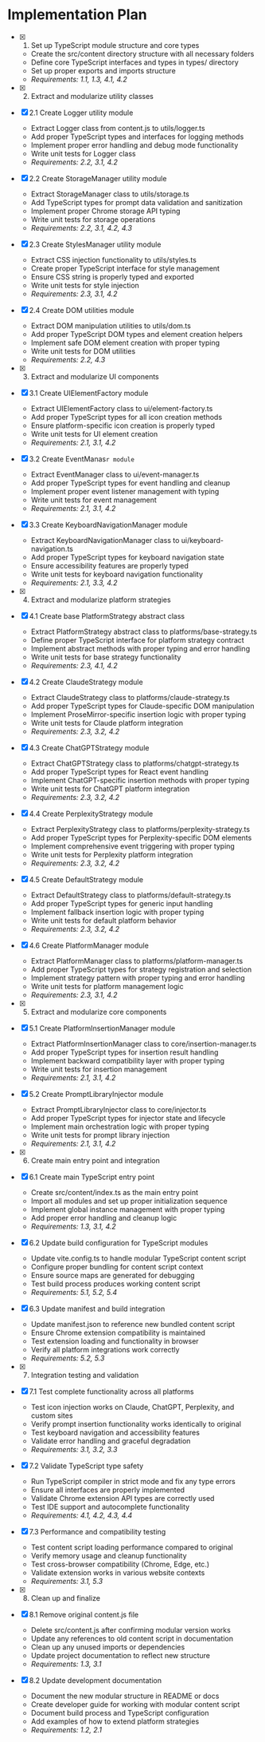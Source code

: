 # Implementation Plan

- [x] 1. Set up TypeScript module structure and core types
  - Create the src/content directory structure with all necessary folders
  - Define core TypeScript interfaces and types in types/ directory
  - Set up proper exports and imports structure
  - _Requirements: 1.1, 1.3, 4.1, 4.2_

- [x] 2. Extract and modularize utility classes
- [x] 2.1 Create Logger utility module
  - Extract Logger class from content.js to utils/logger.ts
  - Add proper TypeScript types and interfaces for logging methods
  - Implement proper error handling and debug mode functionality
  - Write unit tests for Logger class
  - _Requirements: 2.2, 3.1, 4.2_

- [x] 2.2 Create StorageManager utility module
  - Extract StorageManager class to utils/storage.ts
  - Add TypeScript types for prompt data validation and sanitization
  - Implement proper Chrome storage API typing
  - Write unit tests for storage operations
  - _Requirements: 2.2, 3.1, 4.2, 4.3_

- [x] 2.3 Create StylesManager utility module
  - Extract CSS injection functionality to utils/styles.ts
  - Create proper TypeScript interface for style management
  - Ensure CSS string is properly typed and exported
  - Write unit tests for style injection
  - _Requirements: 2.3, 3.1, 4.2_

- [x] 2.4 Create DOM utilities module
  - Extract DOM manipulation utilities to utils/dom.ts
  - Add proper TypeScript DOM types and element creation helpers
  - Implement safe DOM element creation with proper typing
  - Write unit tests for DOM utilities
  - _Requirements: 2.2, 4.3_

- [x] 3. Extract and modularize UI components
- [x] 3.1 Create UIElementFactory module
  - Extract UIElementFactory class to ui/element-factory.ts
  - Add proper TypeScript types for all icon creation methods
  - Ensure platform-specific icon creation is properly typed
  - Write unit tests for UI element creation
  - _Requirements: 2.1, 3.1, 4.2_

- [x] 3.2 Create EventManas`r module`
  - Extract EventManager class to ui/event-manager.ts
  - Add proper TypeScript types for event handling and cleanup
  - Implement proper event listener management with typing
  - Write unit tests for event management
  - _Requirements: 2.1, 3.1, 4.2_

- [x] 3.3 Create KeyboardNavigationManager module
  - Extract KeyboardNavigationManager class to ui/keyboard-navigation.ts
  - Add proper TypeScript types for keyboard navigation state
  - Ensure accessibility features are properly typed
  - Write unit tests for keyboard navigation functionality
  - _Requirements: 2.1, 3.3, 4.2_

- [x] 4. Extract and modularize platform strategies
- [x] 4.1 Create base PlatformStrategy abstract class
  - Extract PlatformStrategy abstract class to platforms/base-strategy.ts
  - Define proper TypeScript interface for platform strategy contract
  - Implement abstract methods with proper typing and error handling
  - Write unit tests for base strategy functionality
  - _Requirements: 2.3, 4.1, 4.2_

- [x] 4.2 Create ClaudeStrategy module
  - Extract ClaudeStrategy class to platforms/claude-strategy.ts
  - Add proper TypeScript types for Claude-specific DOM manipulation
  - Implement ProseMirror-specific insertion logic with proper typing
  - Write unit tests for Claude platform integration
  - _Requirements: 2.3, 3.2, 4.2_

- [x] 4.3 Create ChatGPTStrategy module
  - Extract ChatGPTStrategy class to platforms/chatgpt-strategy.ts
  - Add proper TypeScript types for React event handling
  - Implement ChatGPT-specific insertion methods with proper typing
  - Write unit tests for ChatGPT platform integration
  - _Requirements: 2.3, 3.2, 4.2_

- [x] 4.4 Create PerplexityStrategy module
  - Extract PerplexityStrategy class to platforms/perplexity-strategy.ts
  - Add proper TypeScript types for Perplexity-specific DOM elements
  - Implement comprehensive event triggering with proper typing
  - Write unit tests for Perplexity platform integration
  - _Requirements: 2.3, 3.2, 4.2_

- [x] 4.5 Create DefaultStrategy module
  - Extract DefaultStrategy class to platforms/default-strategy.ts
  - Add proper TypeScript types for generic input handling
  - Implement fallback insertion logic with proper typing
  - Write unit tests for default platform behavior
  - _Requirements: 2.3, 3.2, 4.2_

- [x] 4.6 Create PlatformManager module
  - Extract PlatformManager class to platforms/platform-manager.ts
  - Add proper TypeScript types for strategy registration and selection
  - Implement strategy pattern with proper typing and error handling
  - Write unit tests for platform management logic
  - _Requirements: 2.3, 3.1, 4.2_

- [x] 5. Extract and modularize core components
- [x] 5.1 Create PlatformInsertionManager module
  - Extract PlatformInsertionManager class to core/insertion-manager.ts
  - Add proper TypeScript types for insertion result handling
  - Implement backward compatibility layer with proper typing
  - Write unit tests for insertion management
  - _Requirements: 2.1, 3.1, 4.2_

- [x] 5.2 Create PromptLibraryInjector module
  - Extract PromptLibraryInjector class to core/injector.ts
  - Add proper TypeScript types for injector state and lifecycle
  - Implement main orchestration logic with proper typing
  - Write unit tests for prompt library injection
  - _Requirements: 2.1, 3.1, 4.2_

- [x] 6. Create main entry point and integration
- [x] 6.1 Create main TypeScript entry point
  - Create src/content/index.ts as the main entry point
  - Import all modules and set up proper initialization sequence
  - Implement global instance management with proper typing
  - Add proper error handling and cleanup logic
  - _Requirements: 1.3, 3.1, 4.2_

- [x] 6.2 Update build configuration for TypeScript modules
  - Update vite.config.ts to handle modular TypeScript content script
  - Configure proper bundling for content script context
  - Ensure source maps are generated for debugging
  - Test build process produces working content script
  - _Requirements: 5.1, 5.2, 5.4_

- [x] 6.3 Update manifest and build integration
  - Update manifest.json to reference new bundled content script
  - Ensure Chrome extension compatibility is maintained
  - Test extension loading and functionality in browser
  - Verify all platform integrations work correctly
  - _Requirements: 5.2, 5.3_

- [x] 7. Integration testing and validation
- [x] 7.1 Test complete functionality across all platforms
  - Test icon injection works on Claude, ChatGPT, Perplexity, and custom sites
  - Verify prompt insertion functionality works identically to original
  - Test keyboard navigation and accessibility features
  - Validate error handling and graceful degradation
  - _Requirements: 3.1, 3.2, 3.3_

- [x] 7.2 Validate TypeScript type safety
  - Run TypeScript compiler in strict mode and fix any type errors
  - Ensure all interfaces are properly implemented
  - Validate Chrome extension API types are correctly used
  - Test IDE support and autocomplete functionality
  - _Requirements: 4.1, 4.2, 4.3, 4.4_

- [x] 7.3 Performance and compatibility testing
  - Test content script loading performance compared to original
  - Verify memory usage and cleanup functionality
  - Test cross-browser compatibility (Chrome, Edge, etc.)
  - Validate extension works in various website contexts
  - _Requirements: 3.1, 5.3_

- [x] 8. Clean up and finalize
- [x] 8.1 Remove original content.js file
  - Delete src/content.js after confirming modular version works
  - Update any references to old content script in documentation
  - Clean up any unused imports or dependencies
  - Update project documentation to reflect new structure
  - _Requirements: 1.3, 3.1_

- [x] 8.2 Update development documentation
  - Document the new modular structure in README or docs
  - Create developer guide for working with modular content script
  - Document build process and TypeScript configuration
  - Add examples of how to extend platform strategies
  - _Requirements: 1.2, 2.1_
